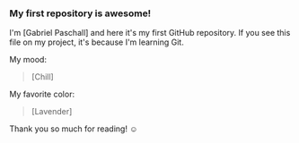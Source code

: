 ### My first repository is awesome!

I'm [Gabriel Paschall] and here it's my first GitHub repository.
If you see this file on my project, it's because I'm learning Git.

My mood:

> [Chill]

My favorite color:

> [Lavender]

Thank you so much for reading! ☺
